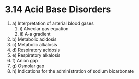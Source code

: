 # 3.14 Acid Base Disorders



1. a\)  Interpretation of arterial blood gases
   1. i\)  Alveolar gas equation
   2. ii\)  A-a gradient
2. b\)  Metabolic acidosis
3. c\)  Metabolic alkalosis
4. d\)  Respiratory acidosis
5. e\)  Respiratory alkalosis
6. f\)  Anion gap
7. g\)  Osmolar gap
8. h\)  Indications for the administration of sodium bicarbonate

